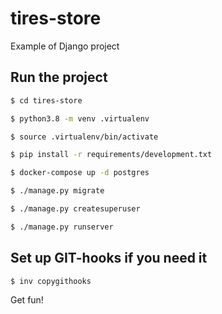 # tires-store
Example of Django project

## Run the project

```bash
$ cd tires-store
```

```bash
$ python3.8 -m venv .virtualenv
```

```bash
$ source .virtualenv/bin/activate
```

```bash
$ pip install -r requirements/development.txt
```

```bash
$ docker-compose up -d postgres
```

```bash
$ ./manage.py migrate
```

```bash
$ ./manage.py createsuperuser
```

```bash
$ ./manage.py runserver
```

## Set up GIT-hooks if you need it

```bash
$ inv copygithooks
```

Get fun!
